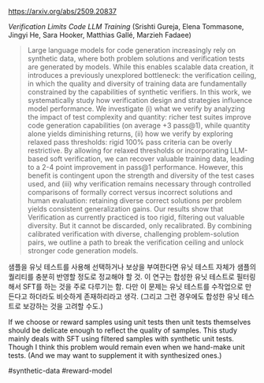 https://arxiv.org/abs/2509.20837

*Verification Limits Code LLM Training* (Srishti Gureja, Elena Tommasone, Jingyi He, Sara Hooker, Matthias Gallé, Marzieh Fadaee)

> Large language models for code generation increasingly rely on synthetic data, where both problem solutions and verification tests are generated by models. While this enables scalable data creation, it introduces a previously unexplored bottleneck: the verification ceiling, in which the quality and diversity of training data are fundamentally constrained by the capabilities of synthetic verifiers. In this work, we systematically study how verification design and strategies influence model performance. We investigate (i) what we verify by analyzing the impact of test complexity and quantity: richer test suites improve code generation capabilities (on average +3 pass@1), while quantity alone yields diminishing returns, (ii) how we verify by exploring relaxed pass thresholds: rigid 100% pass criteria can be overly restrictive. By allowing for relaxed thresholds or incorporating LLM-based soft verification, we can recover valuable training data, leading to a 2-4 point improvement in pass@1 performance. However, this benefit is contingent upon the strength and diversity of the test cases used, and (iii) why verification remains necessary through controlled comparisons of formally correct versus incorrect solutions and human evaluation: retaining diverse correct solutions per problem yields consistent generalization gains. Our results show that Verification as currently practiced is too rigid, filtering out valuable diversity. But it cannot be discarded, only recalibrated. By combining calibrated verification with diverse, challenging problem-solution pairs, we outline a path to break the verification ceiling and unlock stronger code generation models.

샘플을 유닛 테스트를 사용해 선택하거나 보상을 부여한다면 유닛 테스트 자체가 샘플의 퀄리티를 충분히 반영할 정도로 정교해야 할 것. 이 연구는 합성한 유닛 테스트로 필터링해서 SFT를 하는 것을 주로 다루기는 함. 다만 이 문제는 유닛 테스트를 수작업으로 만든다고 하더라도 비슷하게 존재하리라고 생각. (그리고 그런 경우에도 합성한 유닛 테스트로 보강하는 것을 고려할 수도.)

If we choose or reward samples using unit tests then unit tests themselves should be delicate enough to reflect the quality of samples. This study mainly deals with SFT using filtered samples with synthetic unit tests. Though I think this problem would remain even when we hand-make unit tests. (And we may want to supplement it with synthesized ones.)

#synthetic-data #reward-model 